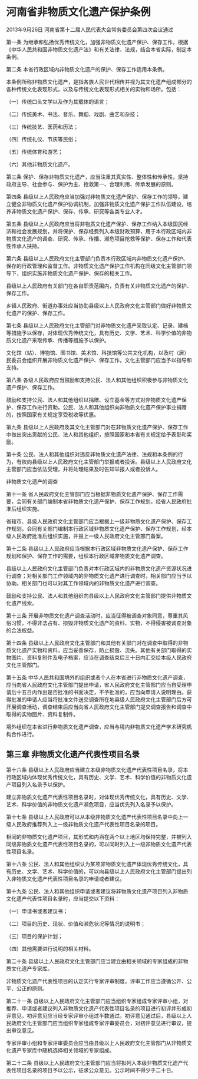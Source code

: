 # 河南省非物质文化遗产保护条例

2013年9月26日 河南省第十二届人民代表大会常务委员会第四次会议通过

<!-- INFO END -->

第一条 为继承和弘扬优秀传统文化，加强非物质文化遗产保护、保存工作，根据《中华人民共和国非物质文化遗产法》和有关法律、法规，结合本省实际，制定本条例。

第二条 本省行政区域内非物质文化遗产的保护、保存工作适用本条例。

本条例所称非物质文化遗产，是指各族人民世代相传并视为其文化遗产组成部分的各种传统文化表现形式，以及与传统文化表现形式相关的实物和场所。包括：

（一）传统口头文学以及作为其载体的语言；

（二）传统美术、书法、音乐、舞蹈、戏剧、曲艺和杂技；

（三）传统技艺、医药和历法；

（四）传统礼仪、节庆等民俗；

（五）传统体育和游艺；

（六）其他非物质文化遗产。

第三条 保护、保存非物质文化遗产，应当注重其真实性、整体性和传承性，坚持政府主导、社会参与、保护为主、抢救第一、合理利用、传承发展的原则。

第四条 县级以上人民政府应当加强对非物质文化遗产保护、保存工作的领导，建立健全非物质文化遗产保护协调机制，加强非物质文化遗产保护工作队伍建设，培养非物质文化遗产保护、保存、传承、研究等各类专业人才。

第五条 县级以上人民政府应当将非物质文化遗产保护、保存工作纳入本级国民经济和社会发展规划，并将保护、保存经费列入本级财政预算，用于本行政区域内非物质文化遗产的调查、研究、传承、传播、濒危项目抢救等保护、保存工作和代表性传承人扶持。

第六条 县级以上人民政府文化主管部门负责本行政区域内非物质文化遗产保护、保存的行政管理和监督工作。非物质文化遗产保护工作机构在同级文化主管部门领导下，组织实施非物质文化遗产保护、保存的相关工作。

县级以上人民政府有关部门在各自职责范围内，负责有关非物质文化遗产的保护、保存工作。

乡镇人民政府、街道办事处应当协助县级以上人民政府文化主管部门做好非物质文化遗产的保护、保存工作。

第七条 县级以上人民政府文化主管部门对非物质文化遗产采取认定、记录、建档等措施予以保存，对体现优秀传统文化，具有历史、文学、艺术、科学价值的非物质文化遗产采取传承、传播等措施予以保护。

文化馆（站）、博物馆、图书馆、美术馆、科技馆等公共文化机构，以及村（居）民委员会组织开展非物质文化遗产保护、保存工作，文化主管部门应当予以指导和支持。

第八条 各级人民政府应当鼓励和支持公民、法人和其他组织积极参与非物质文化遗产保护、保存工作。

鼓励和支持公民、法人和其他组织以捐赠、设立基金等方式对非物质文化遗产保护、保存工作进行资助。公民、法人和其他组织向非物质文化遗产保护事业捐赠的，按照国家有关规定享受税收等优惠。

第九条 县级以上人民政府及其文化主管部门对在非物质文化遗产保护、保存工作中做出突出贡献的公民、法人和其他组织，按照国家和本省有关规定给予表彰和奖励。

第十条 公民、法人和其他组织对违反非物质文化遗产法律、法规和本条例的行为，有权向县级以上人民政府文化主管部门举报或者投诉。县级以上人民政府文化主管部门应当依法受理，并将处理结果及时告知举报人或者投诉人。

非物质文化遗产的调查

第十一条 省人民政府文化主管部门应当根据非物质文化遗产保护、保存工作需要，会同有关部门编制本省非物质文化遗产保护、保存工作规划，经省人民政府批准后组织实施。

省辖市、县级人民政府文化主管部门应当根据上一级非物质文化遗产保护、保存工作规划，会同有关部门编制本行政区域非物质文化遗产保护、保存工作规划，经本级人民政府批准后组织实施，并报上一级人民政府文化主管部门备案。

第十二条 县级以上人民政府应当根据本行政区域非物质文化遗产保护、保存工作规划和保护、保存工作的需要，组织本行政区域非物质文化遗产调查。

县级以上人民政府文化主管部门负责对本行政区域内的非物质文化遗产资源状况进行调查；对相关部门工作领域内的非物质文化遗产进行调查时，相关部门应当予以协助。相关部门也可以对其工作领域内的非物质文化遗产进行调查。

鼓励和支持公民、法人和其他组织向县级以上人民政府文化主管部门提供非物质文化遗产线索。

第十三条 开展非物质文化遗产调查活动时，应当征得被调查对象同意，尊重其风俗习惯，不得非法占有、损毁非物质文化遗产的资料、实物，不得侵害被调查对象的合法权益。

第十四条 县级以上人民政府文化主管部门和其他有关部门对在调查中取得的非物质文化遗产实物和资料，应当妥善保存，防止损毁、流失。其他有关部门取得的实物图片、资料复制件及电子档案，应当在调查结束后三十日内汇交给本级人民政府文化主管部门。

第十五条 中华人民共和国境外的组织或者个人在本省进行非物质文化遗产调查，应当向省人民政府文化主管部门提出申请，省人民政府文化主管部门应当自受理申请后十五日内作出是否批准的书面决定，不予批准的，应当向申请人说明理由。获得批准的申请人应当将批准文件送交调查所在地县级人民政府文化主管部门后方可开展调查活动，调查结束后应当向省人民政府文化主管部门提交调查报告和调查中取得的实物图片、资料复制件。

境外组织在本省进行非物质文化遗产调查，应当与境内非物质文化遗产学术研究机构合作进行。

## 第三章  非物质文化遗产代表性项目名录

第十六条 县级以上人民政府应当建立本级非物质文化遗产代表性项目名录，将本行政区域内体现优秀传统文化，具有历史、文学、艺术、科学价值的非物质文化遗产项目列入名录予以保护。

建立非物质文化遗产代表性项目名录时，对体现优秀传统文化，具有历史、文学、艺术、科学价值的非物质文化遗产濒危项目，应当优先列入名录予以保护。

第十七条 县级以上人民政府可以从本级非物质文化遗产代表性项目名录中向上一级人民政府推荐列入上一级非物质文化遗产代表性项目名录的项目。

相同的非物质文化遗产项目，其形式和内涵在两个以上地区均保持完整，并被列入同级非物质文化遗产代表性项目名录的，可以同时列入上一级非物质文化遗产代表性项目名录。

第十八条 公民、法人和其他组织认为某项非物质文化遗产体现优秀传统文化，具有历史、文学、艺术、科学价值的，可以向县级以上人民政府文化主管部门提出列入非物质文化遗产代表性项目名录的申请或者建议。

第十九条 公民、法人和其他组织申请或者建议将非物质文化遗产项目列入非物质文化遗产代表性项目名录时，应当提交以下资料：

（一）申请书或者建议书；

（二）项目的历史、现状、价值和濒危状况等情况的说明书；

（三）项目的保护计划；

（四）其他需要进行说明的相关材料。

第二十条 县级以上人民政府文化主管部门应当建立由相关领域的专家组成的非物质文化遗产专家库。

非物质文化遗产代表性项目的认定实行专家评审制度。评审工作应当遵循公开、公平、公正的原则。

第二十一条 县级以上人民政府文化主管部门应当组织专家组成专家评审小组，对推荐、申请或者建议列入非物质文化遗产代表性项目名录的项目进行初评并形成初评意见，初评意见应当经专家评审小组过半数通过。初评意见通过后，县级以上人民政府文化主管部门应当组织专家组成专家评审委员会，对初评意见进行审议，提出审议意见。

专家评审小组和专家评审委员会应当由县级以上人民政府文化主管部门从非物质文化遗产专家库中随机选择相关领域的专家组成。

第二十二条 县级以上人民政府文化主管部门应当将拟列入本级非物质文化遗产代表性项目名录的项目予以公示，征求公众意见。公示时间不得少于二十日。
